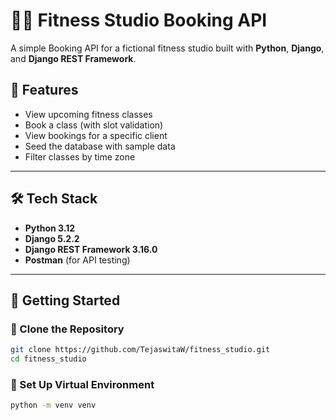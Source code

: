 # 🏋️‍♀️ Fitness Studio Booking API

A simple Booking API for a fictional fitness studio built with **Python**, **Django**, and **Django REST Framework**.

## 🚀 Features

- View upcoming fitness classes
- Book a class (with slot validation)
- View bookings for a specific client
- Seed the database with sample data
- Filter classes by time zone

---

## 🛠️ Tech Stack

- **Python 3.12**
- **Django 5.2.2**
- **Django REST Framework 3.16.0**
- **Postman** (for API testing)

---

## 📂 Getting Started

### 🔁 Clone the Repository

```bash
git clone https://github.com/TejaswitaW/fitness_studio.git
cd fitness_studio
```

### 🧱 Set Up Virtual Environment
```bash
python -m venv venv
```

